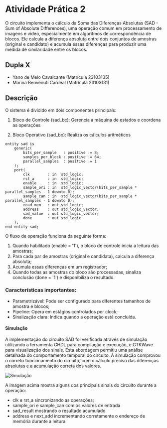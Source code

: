 # Atividade Prática 2

O circuito implementa o cálculo da Soma das Diferenças Absolutas (SAD - Sum of Absolute Differences), uma operação comum em processamento de imagens e vídeo, especialmente em algoritmos de correspondência de blocos. Ele calcula a diferença absoluta entre dois conjuntos de amostras (original e candidato) e acumula essas diferenças para produzir uma medida de similaridade entre os blocos.

## Dupla X

- Yano de Melo Cavalcante (Matrícula 23103135)
- Marina Benvenuti Cardeal (Matrícula 23103131)

## Descrição

O sistema é dividido em dois componentes principais:

1. Bloco de Controle (sad_bc): Gerencia a máquina de estados e coordena as operações

2. Bloco Operativo (sad_bo): Realiza os cálculos aritméticos

```
entity sad is
    generic(
        bits_per_sample   : positive := 8;
        samples_per_block : positive := 64;
        parallel_samples  : positive := 1
    );
    port(
        clk        : in  std_logic;
        rst_a      : in  std_logic;
        enable     : in  std_logic;
        sample_ori : in  std_logic_vector(bits_per_sample * parallel_samples - 1 downto 0);
        sample_can : in  std_logic_vector(bits_per_sample * parallel_samples - 1 downto 0);
        read_mem   : out std_logic;
        address    : out std_logic_vector;
        sad_value  : out std_logic_vector;
        done       : out std_logic
    );
end entity sad;
```

O fluxo de operação funciona da seguinte forma:
1. Quando habilitado (enable = '1'), o bloco de controle inicia a leitura das amostras;
2. Para cada par de amostras (original e candidata), calcula a diferença absoluta;
3. Acumula essas diferenças em um registrador;
4. Quando todas as amostras do bloco são processadas, sinaliza conclusão (done = '1') e disponibiliza o resultado.

### Características importantes: 
* Parametrizável: Pode ser configurado para diferentes tamanhos de amostra e blocos;
* Pipeline: Opera em estágios controlados por clock;
* Sinalização clara: Indica quando a operação está concluída.

#### Simulação

A implementação do circuito SAD foi verificada através de simulação utilizando a ferramenta GHDL para compilação e execução, e GTKWave para visualização dos sinais. Esta abordagem permitiu uma análise detalhada do comportamento temporal do circuito. A simulação comprovou o correto funcionamento do circuito, com o cálculo preciso das diferenças absolutas e a acumulação correta dos valores.

![Simulação](INE5406/SAD/images/gtkwave.png)

A imagem acima mostra alguns dos principais sinais do circuito durante a operação:
* clk e rst_a sincronizando as operações;
* sample_ori e sample_can com os valores de entrada
* sad_result mostrando o resultado acumulado
* address e next_add incrementando corretamente o endereço de memória durante a leitura

